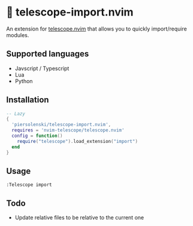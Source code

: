 # 🚢 telescope-import.nvim

An extension for [telescope.nvim](https://github.com/nvim-telescope/telescope.nvim)
that allows you to quickly import/require modules.

## Supported languages

- Javscript / Typescript
- Lua
- Python

## Installation

```lua
-- Lazy
{
  'piersolenski/telescope-import.nvim',
  requires = 'nvim-telescope/telescope.nvim'
  config = function()
    require("telescope").load_extension("import")
  end
}
```

## Usage

```
:Telescope import
```

## Todo

- Update relative files to be relative to the current one
